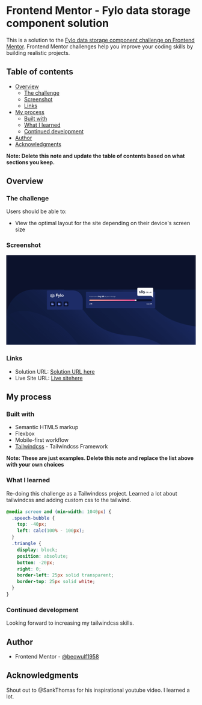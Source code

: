 # Frontend Mentor - Fylo data storage component solution

This is a solution to the [Fylo data storage component challenge on Frontend Mentor](https://www.frontendmentor.io/challenges/fylo-data-storage-component-1dZPRbV5n). Frontend Mentor challenges help you improve your coding skills by building realistic projects.

## Table of contents

- [Overview](#overview)
  - [The challenge](#the-challenge)
  - [Screenshot](#screenshot)
  - [Links](#links)
- [My process](#my-process)
  - [Built with](#built-with)
  - [What I learned](#what-i-learned)
  - [Continued development](#continued-development)
- [Author](#author)
- [Acknowledgments](#acknowledgments)

**Note: Delete this note and update the table of contents based on what sections you keep.**

## Overview

### The challenge

Users should be able to:

- View the optimal layout for the site depending on their device's screen size

### Screenshot

![](./Screenshot%202024-10-24%20Fylo%20data%20storage%20component.png)

### Links

- Solution URL: [Solution URL here](https://www.frontendmentor.io/challenges/fylo-data-storage-component-1dZPRbV5n/hub?share=true)
- Live Site URL: [Live sitehere](https://fem-fylodata-storage.netlify.app/)

## My process

### Built with

- Semantic HTML5 markup
- Flexbox
- Mobile-first workflow
- [Tailwindcss](https://tailwindcss.com/) - Tailwindcss Framework

**Note: These are just examples. Delete this note and replace the list above with your own choices**

### What I learned

Re-doing this challenge as a Tailwindcss project. Learned a lot about tailwindcss and adding custom css to the tailwind.

```css
@media screen and (min-width: 1040px) {
  .speech-bubble {
    top: -40px;
    left: calc(100% - 100px);
  }
  .triangle {
    display: block;
    position: absolute;
    bottom: -20px;
    right: 0;
    border-left: 25px solid transparent;
    border-top: 25px solid white;
  }
}
```

### Continued development

Looking forward to increasing my tailwindcss skills.

## Author

- Frontend Mentor - [@beowulf1958](https://www.frontendmentor.io/profile/beowulf1958)

## Acknowledgments

Shout out to @SankThomas for his inspirational youtube video. I learned a lot.
